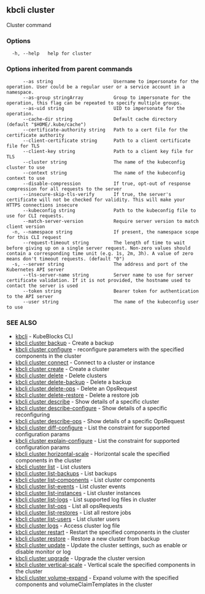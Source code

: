 ## kbcli cluster

Cluster command

### Options

```
  -h, --help   help for cluster
```

### Options inherited from parent commands

```
      --as string                      Username to impersonate for the operation. User could be a regular user or a service account in a namespace.
      --as-group stringArray           Group to impersonate for the operation, this flag can be repeated to specify multiple groups.
      --as-uid string                  UID to impersonate for the operation.
      --cache-dir string               Default cache directory (default "$HOME/.kube/cache")
      --certificate-authority string   Path to a cert file for the certificate authority
      --client-certificate string      Path to a client certificate file for TLS
      --client-key string              Path to a client key file for TLS
      --cluster string                 The name of the kubeconfig cluster to use
      --context string                 The name of the kubeconfig context to use
      --disable-compression            If true, opt-out of response compression for all requests to the server
      --insecure-skip-tls-verify       If true, the server's certificate will not be checked for validity. This will make your HTTPS connections insecure
      --kubeconfig string              Path to the kubeconfig file to use for CLI requests.
      --match-server-version           Require server version to match client version
  -n, --namespace string               If present, the namespace scope for this CLI request
      --request-timeout string         The length of time to wait before giving up on a single server request. Non-zero values should contain a corresponding time unit (e.g. 1s, 2m, 3h). A value of zero means don't timeout requests. (default "0")
  -s, --server string                  The address and port of the Kubernetes API server
      --tls-server-name string         Server name to use for server certificate validation. If it is not provided, the hostname used to contact the server is used
      --token string                   Bearer token for authentication to the API server
      --user string                    The name of the kubeconfig user to use
```

### SEE ALSO

* [kbcli](kbcli.md)	 - KubeBlocks CLI
* [kbcli cluster backup](kbcli_cluster_backup.md)	 - Create a backup
* [kbcli cluster configure](kbcli_cluster_configure.md)	 - reconfigure parameters with the specified components in the cluster
* [kbcli cluster connect](kbcli_cluster_connect.md)	 - Connect to a cluster or instance
* [kbcli cluster create](kbcli_cluster_create.md)	 - Create a cluster
* [kbcli cluster delete](kbcli_cluster_delete.md)	 - Delete clusters
* [kbcli cluster delete-backup](kbcli_cluster_delete-backup.md)	 - Delete a backup
* [kbcli cluster delete-ops](kbcli_cluster_delete-ops.md)	 - Delete an OpsRequest
* [kbcli cluster delete-restore](kbcli_cluster_delete-restore.md)	 - Delete a restore job
* [kbcli cluster describe](kbcli_cluster_describe.md)	 - Show details of a specific cluster
* [kbcli cluster describe-configure](kbcli_cluster_describe-configure.md)	 - Show details of a specific reconfiguring
* [kbcli cluster describe-ops](kbcli_cluster_describe-ops.md)	 - Show details of a specific OpsRequest
* [kbcli cluster diff-configure](kbcli_cluster_diff-configure.md)	 - List the constraint for supported configuration params
* [kbcli cluster explain-configure](kbcli_cluster_explain-configure.md)	 - List the constraint for supported configuration params
* [kbcli cluster horizontal-scale](kbcli_cluster_horizontal-scale.md)	 - Horizontal scale the specified components in the cluster
* [kbcli cluster list](kbcli_cluster_list.md)	 - List clusters
* [kbcli cluster list-backups](kbcli_cluster_list-backups.md)	 - List backups
* [kbcli cluster list-components](kbcli_cluster_list-components.md)	 - List cluster components
* [kbcli cluster list-events](kbcli_cluster_list-events.md)	 - List cluster events
* [kbcli cluster list-instances](kbcli_cluster_list-instances.md)	 - List cluster instances
* [kbcli cluster list-logs](kbcli_cluster_list-logs.md)	 - List supported log files in cluster
* [kbcli cluster list-ops](kbcli_cluster_list-ops.md)	 - List all opsRequests
* [kbcli cluster list-restores](kbcli_cluster_list-restores.md)	 - List all restore jobs
* [kbcli cluster list-users](kbcli_cluster_list-users.md)	 - List cluster users
* [kbcli cluster logs](kbcli_cluster_logs.md)	 - Access cluster log file
* [kbcli cluster restart](kbcli_cluster_restart.md)	 - Restart the specified components in the cluster
* [kbcli cluster restore](kbcli_cluster_restore.md)	 - Restore a new cluster from backup
* [kbcli cluster update](kbcli_cluster_update.md)	 - Update the cluster settings, such as enable or disable monitor or log
* [kbcli cluster upgrade](kbcli_cluster_upgrade.md)	 - Upgrade the cluster version
* [kbcli cluster vertical-scale](kbcli_cluster_vertical-scale.md)	 - Vertical scale the specified components in the cluster
* [kbcli cluster volume-expand](kbcli_cluster_volume-expand.md)	 - Expand volume with the specified components and volumeClaimTemplates in the cluster

